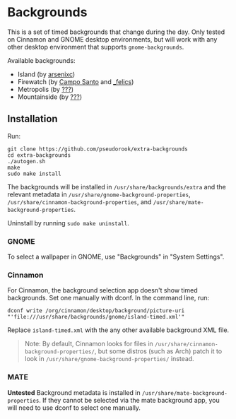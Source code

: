 # Backgrounds

This is a set of timed backgrounds that change during the day. Only tested on
Cinnamon and GNOME desktop environments, but will work with any other desktop
environment that supports `gnome-backgrounds`.

Available backgrounds:
 * Island (by [arsenixc](https://arsenixc.deviantart.com/gallery/))
 * Firewatch (by [Campo Santo](https://blog.camposanto.com/post/138965082204/firewatch-launch-wallpaper-when-we-redid-the) and [\_felics](https://www.reddit.com/r/Firewatch/comments/458ohf/i_made_a_night_version_of_the_launch_wallpaper/))
 * Metropolis (by [???](https://imgur.com/a/JH7RJ#2))
 * Mountainside (by [???](https://imgur.com/a/vqb7Q))


## Installation

Run:
```
git clone https://github.com/pseudorook/extra-backgrounds
cd extra-backgrounds
./autogen.sh
make
sudo make install
```

The backgrounds will be installed in `/usr/share/backgrounds/extra` and the
relevant metadata in `/usr/share/gnome-background-properties`,
`/usr/share/cinnamon-background-properties`, and
`/usr/share/mate-background-properties`.

Uninstall by running `sudo make uninstall`.


### GNOME

To select a wallpaper in GNOME, use "Backgrounds" in "System Settings".


### Cinnamon

For Cinnamon, the background selection app doesn't show timed backgrounds. Set
one manually with dconf. In the command line, run:

```
dconf write /org/cinnamon/desktop/background/picture-uri "'file:///usr/share/backgrounds/gnome/island-timed.xml'"
```

Replace `island-timed.xml` with the any other available background XML file.

> Note: By default, Cinnamon looks for files in
`/usr/share/cinnamon-background-properties/`, but some distros (such as Arch)
patch it to look in `/usr/share/gnome-background-properties/` instead.


### MATE

**Untested** Background metadata is installed in
`/usr/share/mate-background-properties`. If they cannot be selected via the
mate background app, you will need to use dconf to select one manually.
